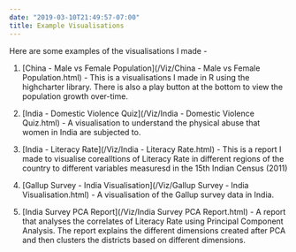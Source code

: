 ```yaml
---
date: "2019-03-10T21:49:57-07:00"
title: Example Visualisations 
---
```


Here are some examples of the visualisations I made - 

1. [China - Male vs Female Population](/Viz/China - Male vs Female Population.html) - This is a visualisations I made in R using the highcharter library. There is also a play button at the bottom to view the population growth over-time. 

2. [India - Domestic Violence Quiz](/Viz/India - Domestic Violence Quiz.html) - A visualisation to understand the physical abuse that women in India are subjected to.

3. [India - Literacy Rate](/Viz/India - Literacy Rate.html) - This is a report I made to visualise corealltions of Literacy Rate in different regions of the country to different variables measuresd in the 15th Indian Census (2011) 

4. [Gallup Survey - India Visualisation](/Viz/Gallup Survey - India Visualisation.html) - A visualisation of the Gallup survey data in India.

5. [India Survey PCA Report](/Viz/India Survey PCA Report.html) - A report that analyses the correlates of Literacy Rate using Principal Component Analysis. The report explains the different dimensions created after PCA and then clusters the districts based on different dimensions. 
